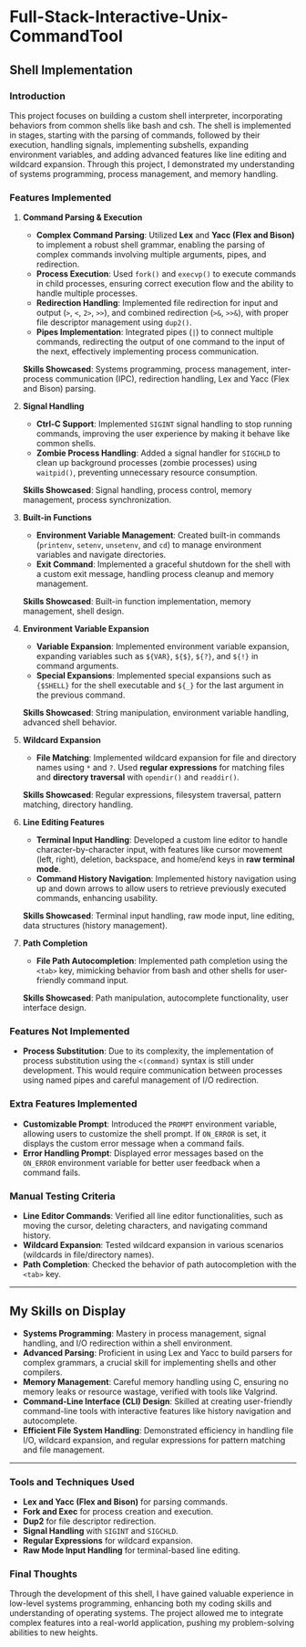 # Full-Stack-Interactive-Unix-CommandTool
## Shell Implementation 

### Introduction
This project focuses on building a custom shell interpreter, incorporating behaviors from common shells like bash and csh. The shell is implemented in stages, starting with the parsing of commands, followed by their execution, handling signals, implementing subshells, expanding environment variables, and adding advanced features like line editing and wildcard expansion. Through this project, I demonstrated my understanding of systems programming, process management, and memory handling.

### Features Implemented

1. **Command Parsing & Execution**
   - **Complex Command Parsing**: Utilized **Lex** and **Yacc (Flex and Bison)** to implement a robust shell grammar, enabling the parsing of complex commands involving multiple arguments, pipes, and redirection.
   - **Process Execution**: Used `fork()` and `execvp()` to execute commands in child processes, ensuring correct execution flow and the ability to handle multiple processes.
   - **Redirection Handling**: Implemented file redirection for input and output (`>`, `<`, `2>`, `>>`), and combined redirection (`>&`, `>>&`), with proper file descriptor management using `dup2()`.
   - **Pipes Implementation**: Integrated pipes (`|`) to connect multiple commands, redirecting the output of one command to the input of the next, effectively implementing process communication.

   **Skills Showcased**: Systems programming, process management, inter-process communication (IPC), redirection handling, Lex and Yacc (Flex and Bison) parsing.

2. **Signal Handling**
   - **Ctrl-C Support**: Implemented `SIGINT` signal handling to stop running commands, improving the user experience by making it behave like common shells.
   - **Zombie Process Handling**: Added a signal handler for `SIGCHLD` to clean up background processes (zombie processes) using `waitpid()`, preventing unnecessary resource consumption.

   **Skills Showcased**: Signal handling, process control, memory management, process synchronization.

3. **Built-in Functions**
   - **Environment Variable Management**: Created built-in commands (`printenv`, `setenv`, `unsetenv`, and `cd`) to manage environment variables and navigate directories.
   - **Exit Command**: Implemented a graceful shutdown for the shell with a custom exit message, handling process cleanup and memory management.

   **Skills Showcased**: Built-in function implementation, memory management, shell design.

4. **Environment Variable Expansion**
   - **Variable Expansion**: Implemented environment variable expansion, expanding variables such as `${VAR}`, `${$}`, `${?}`, and `${!}` in command arguments.
   - **Special Expansions**: Implemented special expansions such as `{$SHELL}` for the shell executable and `${_}` for the last argument in the previous command.

   **Skills Showcased**: String manipulation, environment variable handling, advanced shell behavior.

5. **Wildcard Expansion**
   - **File Matching**: Implemented wildcard expansion for file and directory names using `*` and `?`. Used **regular expressions** for matching files and **directory traversal** with `opendir()` and `readdir()`.

   **Skills Showcased**: Regular expressions, filesystem traversal, pattern matching, directory handling.

6. **Line Editing Features**
   - **Terminal Input Handling**: Developed a custom line editor to handle character-by-character input, with features like cursor movement (left, right), deletion, backspace, and home/end keys in **raw terminal mode**.
   - **Command History Navigation**: Implemented history navigation using up and down arrows to allow users to retrieve previously executed commands, enhancing usability.

   **Skills Showcased**: Terminal input handling, raw mode input, line editing, data structures (history management).

7. **Path Completion**
   - **File Path Autocompletion**: Implemented path completion using the `<tab>` key, mimicking behavior from bash and other shells for user-friendly command input.

   **Skills Showcased**: Path manipulation, autocomplete functionality, user interface design.

### Features Not Implemented
- **Process Substitution**: Due to its complexity, the implementation of process substitution using the `<(command)` syntax is still under development. This would require communication between processes using named pipes and careful management of I/O redirection.

### Extra Features Implemented
- **Customizable Prompt**: Introduced the `PROMPT` environment variable, allowing users to customize the shell prompt. If `ON_ERROR` is set, it displays the custom error message when a command fails.
- **Error Handling Prompt**: Displayed error messages based on the `ON_ERROR` environment variable for better user feedback when a command fails.

### Manual Testing Criteria
- **Line Editor Commands**: Verified all line editor functionalities, such as moving the cursor, deleting characters, and navigating command history.
- **Wildcard Expansion**: Tested wildcard expansion in various scenarios (wildcards in file/directory names).
- **Path Completion**: Checked the behavior of path autocompletion with the `<tab>` key.

---

## My Skills on Display

- **Systems Programming**: Mastery in process management, signal handling, and I/O redirection within a shell environment.
- **Advanced Parsing**: Proficient in using Lex and Yacc to build parsers for complex grammars, a crucial skill for implementing shells and other compilers.
- **Memory Management**: Careful memory handling using C, ensuring no memory leaks or resource wastage, verified with tools like Valgrind.
- **Command-Line Interface (CLI) Design**: Skilled at creating user-friendly command-line tools with interactive features like history navigation and autocomplete.
- **Efficient File System Handling**: Demonstrated efficiency in handling file I/O, wildcard expansion, and regular expressions for pattern matching and file management.

---

### Tools and Techniques Used

- **Lex and Yacc (Flex and Bison)** for parsing commands.
- **Fork and Exec** for process creation and execution.
- **Dup2** for file descriptor redirection.
- **Signal Handling** with `SIGINT` and `SIGCHLD`.
- **Regular Expressions** for wildcard expansion.
- **Raw Mode Input Handling** for terminal-based line editing.

### Final Thoughts
Through the development of this shell, I have gained valuable experience in low-level systems programming, enhancing both my coding skills and understanding of operating systems. The project allowed me to integrate complex features into a real-world application, pushing my problem-solving abilities to new heights.
